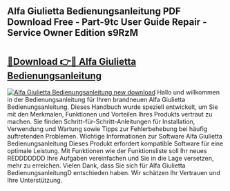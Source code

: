 ## Alfa Giulietta Bedienungsanleitung PDF Download Free - Part-9tc User Guide Repair - Service Owner Edition s9RzM

# <h2><a href="http://df5vlgr.blite.top/?on=Alfa+Giulietta+Bedienungsanleitung">🔗Download 👉🔴 Alfa Giulietta Bedienungsanleitung</a></h2>

[![Alfa Giulietta Bedienungsanleitung new download](https://i.imgur.com/lujVjoI.png)](http://df5vlgr.blite.top/?on=Alfa+Giulietta+Bedienungsanleitung)
Hallo und willkommen in der Bedienungsanleitung für Ihren brandneuen Alfa Giulietta Bedienungsanleitung. Dieses Handbuch wurde speziell entwickelt, um Sie mit den Merkmalen, Funktionen und Vorteilen Ihres Produkts vertraut zu machen. Sie finden Schritt-für-Schritt-Anleitungen für Installation, Verwendung und Wartung sowie Tipps zur Fehlerbehebung bei häufig auftretenden Problemen. Wichtige Informationen zur Software Alfa Giulietta Bedienungsanleitung Dieses Produkt erfordert kompatible Software für eine optimale Leistung. Mit Funktionen wie der Funktionsliste soll Ihr neues REDDDDDDD Ihre Aufgaben vereinfachen und Sie in die Lage versetzen, mehr zu erreichen. Vielen Dank, dass Sie sich für Alfa Giulietta BedienungsanleitungD entschieden haben. Wir schätzen Ihr Vertrauen und Ihre Unterstützung.
